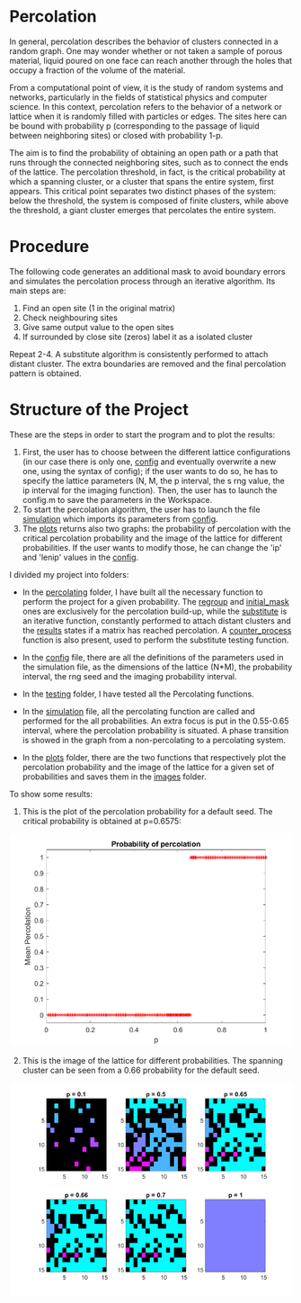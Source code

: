 # Percolation

In general, percolation describes the behavior of clusters connected in a random graph.
One may wonder whether or not taken a sample of porous material, liquid poured on one face can reach another through the holes that occupy a fraction of the volume of the material. 

From a computational point of view, it is the study of random systems and networks, particularly in the fields of statistical physics and computer science. In this context, percolation refers to the behavior of a network or lattice when it is randomly filled with particles or edges. The sites here can be bound with probability p (corresponding to the passage of liquid between neighboring sites) or closed with probability 1-p. 

The aim is to find the probability of obtaining an open path or a path that runs through the connected neighboring sites, such as to connect the ends of the lattice. The percolation threshold, in fact, is the critical probability at which a spanning cluster, or a cluster that spans the entire system, first appears. This critical point separates two distinct phases of the system: below the threshold, the system is composed of finite clusters, while above the threshold, a giant cluster emerges that percolates the entire system.
 
# Procedure

The following code generates an additional mask to avoid boundary errors and simulates the percolation process through an iterative algorithm. Its main steps are:
1. Find an open site (1 in the original matrix)
2. Check neighbouring sites 
3. Give same output value to the open sites
4. If surrounded by close site (zeros) label it as a isolated cluster 

Repeat 2-4. 
A substitute algorithm is consistently performed to attach distant cluster. The extra boundaries are removed and the final percolation pattern is obtained.

# Structure of the Project

These are the steps in order to start the program and to plot the results:
1. First, the user has to choose between the different lattice configurations (in our case there is only one, [config](https://github.com/tonybarrel/Percolation/blob/main/config.m) and eventually overwrite a new one, using the syntax of config); if the user wants to do so, he has to specify the lattice parameters (N, M, the p interval, the s rng value, the ip interval for the imaging function). Then, the user has to launch the config.m to save the parameters in the Workspace.
2. To start the percolation algorithm, the user has to launch the file [simulation](https://github.com/tonybarrel/Percolation/blob/main/simulation.m) which imports its parameters from [config](https://github.com/tonybarrel/Percolation/blob/main/config.m).
3. The [plots](https://github.com/tonybarrel/Percolation/tree/main/plots) returns also two graphs: the probability of percolation with the critical percolation probability and the image of the lattice for different probabilities. If the user wants to modify those, he can change the 'ip' and 'lenip' values in the [config](https://github.com/tonybarrel/Percolation/blob/main/config.m).

I divided my project into folders:

- In the [percolating](https://github.com/tonybarrel/Percolation/tree/main/percolating) folder, I have built all the necessary function to perform the project for a given probability. The [regroup](https://github.com/tonybarrel/Percolation/blob/main/percolating/regroup.m) and [initial_mask](https://github.com/tonybarrel/Percolation/blob/main/percolating/initial_mask.m) ones are exclusively for the percolation build-up, while the [substitute](https://github.com/tonybarrel/Percolation/blob/main/percolating/substitue.m) is an iterative function, constantly performed to attach distant clusters and the [results](https://github.com/tonybarrel/Percolation/blob/main/percolating/results.m) states if a matrix has reached percolation. A [counter_process](https://github.com/tonybarrel/Percolation/blob/main/percolating/counter_process.m) function is also present, used to perform the substitute testing function.

- In the [config](https://github.com/tonybarrel/Percolation/blob/main/config.m) file, there are all the definitions of the parameters used in the simulation file, as the dimensions of the lattice (N*M), the probability interval, the rng seed and the imaging probability interval.

- In the [testing](https://github.com/tonybarrel/Percolation/tree/main/testing) folder, I have tested all the Percolating functions.

- In the [simulation](https://github.com/tonybarrel/Percolation/blob/main/simulation.m) file, all the percolating function are called and performed for the all probabilities. An extra focus is put in the 0.55-0.65 interval, where the percolation probability is situated. A phase transition is showed in the graph from a non-percolating to a percolating system. 

- In the [plots](https://github.com/tonybarrel/Percolation/tree/main/plots) folder, there are the two functions that respectively plot the percolation probability and the image of the lattice for a given set of probabilities and saves them in the [images](https://github.com/tonybarrel/Percolation/tree/main/plots/images) folder.

To show some results:

1. This is the plot of the percolation probability for a default seed. The critical probability is obtained at p=0.6575:

![config](https://github.com/tonybarrel/Percolation/blob/main/plots/images/prob_percol.png)

2. This is the image of the lattice for different probabilities. The spanning cluster can be seen from a 0.66 probability for the default seed.
 
![config](https://github.com/tonybarrel/Percolation/blob/main/plots/images/imaging.png)

